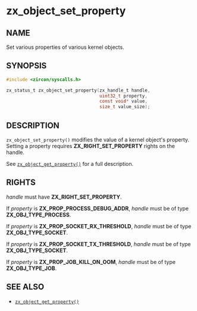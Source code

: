 # zx_object_set_property

## NAME

<!-- Updated by update-docs-from-abigen, do not edit. -->

Set various properties of various kernel objects.

## SYNOPSIS

<!-- Updated by update-docs-from-abigen, do not edit. -->

```c
#include <zircon/syscalls.h>

zx_status_t zx_object_set_property(zx_handle_t handle,
                                   uint32_t property,
                                   const void* value,
                                   size_t value_size);
```

## DESCRIPTION

`zx_object_set_property()` modifies the value of a kernel object's property.
Setting a property requires **ZX_RIGHT_SET_PROPERTY** rights on the handle.

See [`zx_object_get_property()`] for a full description.

## RIGHTS

<!-- Updated by update-docs-from-abigen, do not edit. -->

*handle* must have **ZX_RIGHT_SET_PROPERTY**.

If *property* is **ZX_PROP_PROCESS_DEBUG_ADDR**, *handle* must be of type **ZX_OBJ_TYPE_PROCESS**.

If *property* is **ZX_PROP_SOCKET_RX_THRESHOLD**, *handle* must be of type **ZX_OBJ_TYPE_SOCKET**.

If *property* is **ZX_PROP_SOCKET_TX_THRESHOLD**, *handle* must be of type **ZX_OBJ_TYPE_SOCKET**.

If *property* is **ZX_PROP_JOB_KILL_ON_OOM**, *handle* must be of type **ZX_OBJ_TYPE_JOB**.

## SEE ALSO

 - [`zx_object_get_property()`]

<!-- References updated by update-docs-from-abigen, do not edit. -->

[`zx_object_get_property()`]: object_get_property.md
